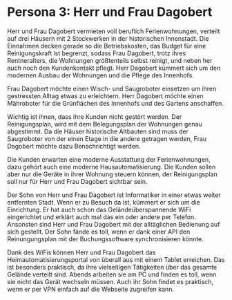 # Persona 3: Herr und Frau Dagobert

Herr und Frau Dagobert vermieten voll beruflich Ferienwohnungen, verteilt auf 
drei Häusern mit 2 Stockwerken in der historischen Innenstadt. Die Einnahmen
decken gerade so die Betriebskosten, das Budget für eine Reinigungskraft ist 
begrenzt, sodass Frau Dagobert, trotz ihres Rentneralters, die Wohnungen größtenteils
selbst reinigt, und neben her auch noch den Kundenkontakt pflegt. 
Herr Dagobert kümmert sich um den modernen Ausbau der Wohnungen und die Pflege des Innenhofs.

Frau Dagobert möchte einen Wisch- und Saugroboter einsetzen um ihren gestressten Alltag
etwas zu erleichtern. Herr Dagobert möchte einen Mähroboter für die Grünflächen des Innenhofs
und des Gartens anschaffen.

Wichtig ist ihnen, dass ihre Kunden nicht gestört werden. Der Reinigungsplan,
wird mit dem Belegungsplan der Wohnungen genau abgestimmt. Da die Häuser historische 
Altbauten sind muss der Saugroboter von der einen Etage in die andere getragen werden,
Frau Dagobert möchte dazu Benachrichtigt werden.

Die Kunden erwarten eine moderne Ausstattung der Ferienwohnungen, dazu gehört auch 
eine moderne Hausautomatisierung. Die Kunden sollen aber nur die Geräte in ihrer 
Wohnung steuern können, der Reinigungsplan soll nur für Herr und Frau Dagobert 
sichtbar sein.

Der Sohn von Herr und Frau Dagobert ist Informatiker in einer etwas weiter entfernten 
Stadt. Wenn er zu Besuch da ist, kümmert er sich um die Einrichtung. Er hat auch 
schon das Geländeüberspannende WiFi eingerichtet und erklärt auch mal das ein oder andere
per Telefon. Ansonsten sind Herr und Frau Dagobert mit der alltäglichen Bedienung
auf sich gestellt. Der Sohn fände es toll, wenn er dank einer API den Reinungungsplan
mit der Buchungssoftware synchronisieren könnte.

Dank des WiFis können Herr und Frau Dagobert das Heimautomatisierungsportal von überall
aus mit einem Tablet erreichen. Das ist besonders praktisch, da ihre vielseitigen 
Tätigkeiten über das gesamte Gelände verteilt sind. Abends arbeiten sie am PC 
und finden es toll, wenn sie nicht das Gerät wechseln müssen. Auch ihr Sohn findet 
es praktisch, wenn er per VPN einfach auf die Webseite zugreifen kann.
